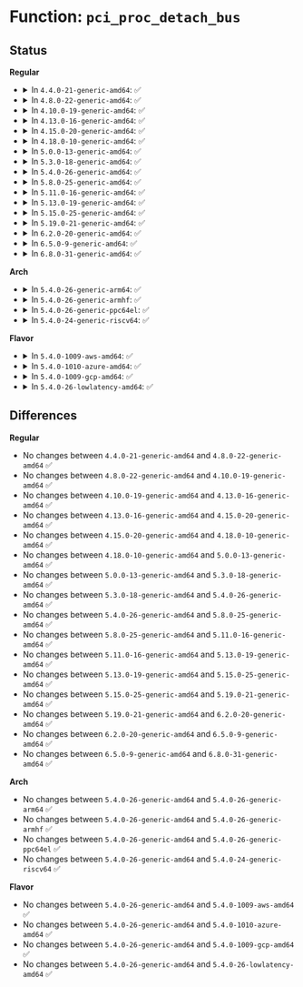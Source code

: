 # Function: <code>pci_proc_detach_bus</code>

## Status
<b>Regular</b>
<ul>
<li>
<details>
<summary>In <code>4.4.0-21-generic-amd64</code>: ✅</summary>

```c
int pci_proc_detach_bus(struct pci_bus * bus)
```

```json
{
  "name": "pci_proc_detach_bus",
  "collision_type": "Unique Global",
  "inline_type": "No",
  "funcs": [
    {
      "addr": 18446744071583309824,
      "name": "pci_proc_detach_bus",
      "external": true,
      "loc": "drivers/pci/proc.c:421",
      "file": "drivers/pci/proc.c",
      "inline": "seen, unknown",
      "caller_inline": [],
      "caller_func": [
        "drivers/pci/remove.c:pci_remove_bus"
      ]
    }
  ],
  "symbols": [
    {
      "addr": 18446744071583309824,
      "name": "pci_proc_detach_bus",
      "section": ".text",
      "bind": "STB_GLOBAL",
      "size": 25
    }
  ]
}
```
</details>
</li>
<li>
<details>
<summary>In <code>4.8.0-22-generic-amd64</code>: ✅</summary>

```c
int pci_proc_detach_bus(struct pci_bus * bus)
```

```json
{
  "name": "pci_proc_detach_bus",
  "collision_type": "Unique Global",
  "inline_type": "No",
  "funcs": [
    {
      "addr": 18446744071583620832,
      "name": "pci_proc_detach_bus",
      "external": true,
      "loc": "drivers/pci/proc.c:424",
      "file": "drivers/pci/proc.c",
      "inline": "seen, unknown",
      "caller_inline": [],
      "caller_func": [
        "drivers/pci/remove.c:pci_remove_bus"
      ]
    }
  ],
  "symbols": [
    {
      "addr": 18446744071583620832,
      "name": "pci_proc_detach_bus",
      "section": ".text",
      "bind": "STB_GLOBAL",
      "size": 25
    }
  ]
}
```
</details>
</li>
<li>
<details>
<summary>In <code>4.10.0-19-generic-amd64</code>: ✅</summary>

```c
int pci_proc_detach_bus(struct pci_bus * bus)
```

```json
{
  "name": "pci_proc_detach_bus",
  "collision_type": "Unique Global",
  "inline_type": "No",
  "funcs": [
    {
      "addr": 18446744071583758032,
      "name": "pci_proc_detach_bus",
      "external": true,
      "loc": "drivers/pci/proc.c:424",
      "file": "drivers/pci/proc.c",
      "inline": "seen, unknown",
      "caller_inline": [],
      "caller_func": [
        "drivers/pci/remove.c:pci_remove_bus"
      ]
    }
  ],
  "symbols": [
    {
      "addr": 18446744071583758032,
      "name": "pci_proc_detach_bus",
      "section": ".text",
      "bind": "STB_GLOBAL",
      "size": 25
    }
  ]
}
```
</details>
</li>
<li>
<details>
<summary>In <code>4.13.0-16-generic-amd64</code>: ✅</summary>

```c
int pci_proc_detach_bus(struct pci_bus * bus)
```

```json
{
  "name": "pci_proc_detach_bus",
  "collision_type": "Unique Global",
  "inline_type": "No",
  "funcs": [
    {
      "addr": 18446744071583800656,
      "name": "pci_proc_detach_bus",
      "external": true,
      "loc": "drivers/pci/proc.c:437",
      "file": "drivers/pci/proc.c",
      "inline": "seen, unknown",
      "caller_inline": [],
      "caller_func": [
        "drivers/pci/remove.c:pci_remove_bus"
      ]
    }
  ],
  "symbols": [
    {
      "addr": 18446744071583800656,
      "name": "pci_proc_detach_bus",
      "section": ".text",
      "bind": "STB_GLOBAL",
      "size": 25
    }
  ]
}
```
</details>
</li>
<li>
<details>
<summary>In <code>4.15.0-20-generic-amd64</code>: ✅</summary>

```c
int pci_proc_detach_bus(struct pci_bus * bus)
```

```json
{
  "name": "pci_proc_detach_bus",
  "collision_type": "Unique Global",
  "inline_type": "No",
  "funcs": [
    {
      "addr": 18446744071584063824,
      "name": "pci_proc_detach_bus",
      "external": true,
      "loc": "drivers/pci/proc.c:439",
      "file": "drivers/pci/proc.c",
      "inline": "seen, unknown",
      "caller_inline": [],
      "caller_func": [
        "drivers/pci/remove.c:pci_remove_bus"
      ]
    }
  ],
  "symbols": [
    {
      "addr": 18446744071584063824,
      "name": "pci_proc_detach_bus",
      "section": ".text",
      "bind": "STB_GLOBAL",
      "size": 25
    }
  ]
}
```
</details>
</li>
<li>
<details>
<summary>In <code>4.18.0-10-generic-amd64</code>: ✅</summary>

```c
int pci_proc_detach_bus(struct pci_bus * bus)
```

```json
{
  "name": "pci_proc_detach_bus",
  "collision_type": "Unique Global",
  "inline_type": "No",
  "funcs": [
    {
      "addr": 18446744071584263184,
      "name": "pci_proc_detach_bus",
      "external": true,
      "loc": "drivers/pci/proc.c:439",
      "file": "drivers/pci/proc.c",
      "inline": "seen, unknown",
      "caller_inline": [],
      "caller_func": [
        "drivers/pci/remove.c:pci_remove_bus"
      ]
    }
  ],
  "symbols": [
    {
      "addr": 18446744071584263184,
      "name": "pci_proc_detach_bus",
      "section": ".text",
      "bind": "STB_GLOBAL",
      "size": 25
    }
  ]
}
```
</details>
</li>
<li>
<details>
<summary>In <code>5.0.0-13-generic-amd64</code>: ✅</summary>

```c
int pci_proc_detach_bus(struct pci_bus * bus)
```

```json
{
  "name": "pci_proc_detach_bus",
  "collision_type": "Unique Global",
  "inline_type": "No",
  "funcs": [
    {
      "addr": 18446744071584352912,
      "name": "pci_proc_detach_bus",
      "external": true,
      "loc": "drivers/pci/proc.c:439",
      "file": "drivers/pci/proc.c",
      "inline": "seen, unknown",
      "caller_inline": [],
      "caller_func": [
        "drivers/pci/remove.c:pci_remove_bus"
      ]
    }
  ],
  "symbols": [
    {
      "addr": 18446744071584352912,
      "name": "pci_proc_detach_bus",
      "section": ".text",
      "bind": "STB_GLOBAL",
      "size": 25
    }
  ]
}
```
</details>
</li>
<li>
<details>
<summary>In <code>5.3.0-18-generic-amd64</code>: ✅</summary>

```c
int pci_proc_detach_bus(struct pci_bus * bus)
```

```json
{
  "name": "pci_proc_detach_bus",
  "collision_type": "Unique Global",
  "inline_type": "No",
  "funcs": [
    {
      "addr": 18446744071584547728,
      "name": "pci_proc_detach_bus",
      "external": true,
      "loc": "drivers/pci/proc.c:440",
      "file": "drivers/pci/proc.c",
      "inline": "seen, unknown",
      "caller_inline": [],
      "caller_func": [
        "drivers/pci/remove.c:pci_remove_bus"
      ]
    }
  ],
  "symbols": [
    {
      "addr": 18446744071584547728,
      "name": "pci_proc_detach_bus",
      "section": ".text",
      "bind": "STB_GLOBAL",
      "size": 25
    }
  ]
}
```
</details>
</li>
<li>
<details>
<summary>In <code>5.4.0-26-generic-amd64</code>: ✅</summary>

```c
int pci_proc_detach_bus(struct pci_bus * bus)
```

```json
{
  "name": "pci_proc_detach_bus",
  "collision_type": "Unique Global",
  "inline_type": "No",
  "funcs": [
    {
      "addr": 18446744071584683120,
      "name": "pci_proc_detach_bus",
      "external": true,
      "loc": "drivers/pci/proc.c:443",
      "file": "drivers/pci/proc.c",
      "inline": "seen, unknown",
      "caller_inline": [],
      "caller_func": [
        "drivers/pci/remove.c:pci_remove_bus"
      ]
    }
  ],
  "symbols": [
    {
      "addr": 18446744071584683120,
      "name": "pci_proc_detach_bus",
      "section": ".text",
      "bind": "STB_GLOBAL",
      "size": 25
    }
  ]
}
```
</details>
</li>
<li>
<details>
<summary>In <code>5.8.0-25-generic-amd64</code>: ✅</summary>

```c
int pci_proc_detach_bus(struct pci_bus * bus)
```

```json
{
  "name": "pci_proc_detach_bus",
  "collision_type": "Unique Global",
  "inline_type": "No",
  "funcs": [
    {
      "addr": 18446744071585396608,
      "name": "pci_proc_detach_bus",
      "external": true,
      "loc": "drivers/pci/proc.c:444",
      "file": "drivers/pci/proc.c",
      "inline": "seen, unknown",
      "caller_inline": [],
      "caller_func": [
        "drivers/pci/remove.c:pci_remove_bus"
      ]
    }
  ],
  "symbols": [
    {
      "addr": 18446744071585396608,
      "name": "pci_proc_detach_bus",
      "section": ".text",
      "bind": "STB_GLOBAL",
      "size": 25
    }
  ]
}
```
</details>
</li>
<li>
<details>
<summary>In <code>5.11.0-16-generic-amd64</code>: ✅</summary>

```c
int pci_proc_detach_bus(struct pci_bus * bus)
```

```json
{
  "name": "pci_proc_detach_bus",
  "collision_type": "Unique Global",
  "inline_type": "No",
  "funcs": [
    {
      "addr": 18446744071585553360,
      "name": "pci_proc_detach_bus",
      "external": true,
      "loc": "drivers/pci/proc.c:444",
      "file": "drivers/pci/proc.c",
      "inline": "seen, unknown",
      "caller_inline": [],
      "caller_func": [
        "drivers/pci/remove.c:pci_remove_bus"
      ]
    }
  ],
  "symbols": [
    {
      "addr": 18446744071585553360,
      "name": "pci_proc_detach_bus",
      "section": ".text",
      "bind": "STB_GLOBAL",
      "size": 25
    }
  ]
}
```
</details>
</li>
<li>
<details>
<summary>In <code>5.13.0-19-generic-amd64</code>: ✅</summary>

```c
int pci_proc_detach_bus(struct pci_bus * bus)
```

```json
{
  "name": "pci_proc_detach_bus",
  "collision_type": "Unique Global",
  "inline_type": "No",
  "funcs": [
    {
      "addr": 18446744071585431920,
      "name": "pci_proc_detach_bus",
      "external": true,
      "loc": "drivers/pci/proc.c:450",
      "file": "drivers/pci/proc.c",
      "inline": "seen, unknown",
      "caller_inline": [],
      "caller_func": [
        "drivers/pci/remove.c:pci_remove_bus"
      ]
    }
  ],
  "symbols": [
    {
      "addr": 18446744071585431920,
      "name": "pci_proc_detach_bus",
      "section": ".text",
      "bind": "STB_GLOBAL",
      "size": 25
    }
  ]
}
```
</details>
</li>
<li>
<details>
<summary>In <code>5.15.0-25-generic-amd64</code>: ✅</summary>

```c
int pci_proc_detach_bus(struct pci_bus * bus)
```

```json
{
  "name": "pci_proc_detach_bus",
  "collision_type": "Unique Global",
  "inline_type": "No",
  "funcs": [
    {
      "addr": 18446744071585897344,
      "name": "pci_proc_detach_bus",
      "external": true,
      "loc": "drivers/pci/proc.c:451",
      "file": "drivers/pci/proc.c",
      "inline": "seen, unknown",
      "caller_inline": [],
      "caller_func": [
        "drivers/pci/remove.c:pci_remove_bus"
      ]
    }
  ],
  "symbols": [
    {
      "addr": 18446744071585897344,
      "name": "pci_proc_detach_bus",
      "section": ".text",
      "bind": "STB_GLOBAL",
      "size": 25
    }
  ]
}
```
</details>
</li>
<li>
<details>
<summary>In <code>5.19.0-21-generic-amd64</code>: ✅</summary>

```c
int pci_proc_detach_bus(struct pci_bus * bus)
```

```json
{
  "name": "pci_proc_detach_bus",
  "collision_type": "Unique Global",
  "inline_type": "No",
  "funcs": [
    {
      "addr": 18446744071587095568,
      "name": "pci_proc_detach_bus",
      "external": true,
      "loc": "drivers/pci/proc.c:449",
      "file": "drivers/pci/proc.c",
      "inline": "seen, unknown",
      "caller_inline": [],
      "caller_func": [
        "drivers/pci/remove.c:pci_remove_bus"
      ]
    }
  ],
  "symbols": [
    {
      "addr": 18446744071587095568,
      "name": "pci_proc_detach_bus",
      "section": ".text",
      "bind": "STB_GLOBAL",
      "size": 31
    }
  ]
}
```
</details>
</li>
<li>
<details>
<summary>In <code>6.2.0-20-generic-amd64</code>: ✅</summary>

```c
int pci_proc_detach_bus(struct pci_bus * bus)
```

```json
{
  "name": "pci_proc_detach_bus",
  "collision_type": "Unique Global",
  "inline_type": "No",
  "funcs": [
    {
      "addr": 18446744071588286400,
      "name": "pci_proc_detach_bus",
      "external": true,
      "loc": "drivers/pci/proc.c:454",
      "file": "drivers/pci/proc.c",
      "inline": "seen, unknown",
      "caller_inline": [],
      "caller_func": [
        "drivers/pci/remove.c:pci_remove_bus"
      ]
    }
  ],
  "symbols": [
    {
      "addr": 18446744071588286400,
      "name": "pci_proc_detach_bus",
      "section": ".text",
      "bind": "STB_GLOBAL",
      "size": 31
    }
  ]
}
```
</details>
</li>
<li>
<details>
<summary>In <code>6.5.0-9-generic-amd64</code>: ✅</summary>

```c
int pci_proc_detach_bus(struct pci_bus * bus)
```

```json
{
  "name": "pci_proc_detach_bus",
  "collision_type": "Unique Global",
  "inline_type": "No",
  "funcs": [
    {
      "addr": 18446744071588562304,
      "name": "pci_proc_detach_bus",
      "external": true,
      "loc": "drivers/pci/proc.c:454",
      "file": "drivers/pci/proc.c",
      "inline": "seen, unknown",
      "caller_inline": [],
      "caller_func": [
        "drivers/pci/remove.c:pci_remove_bus"
      ]
    }
  ],
  "symbols": [
    {
      "addr": 18446744071588562304,
      "name": "pci_proc_detach_bus",
      "section": ".text",
      "bind": "STB_GLOBAL",
      "size": 31
    }
  ]
}
```
</details>
</li>
<li>
<details>
<summary>In <code>6.8.0-31-generic-amd64</code>: ✅</summary>

```c
int pci_proc_detach_bus(struct pci_bus * bus)
```

```json
{
  "name": "pci_proc_detach_bus",
  "collision_type": "Unique Global",
  "inline_type": "No",
  "funcs": [
    {
      "addr": 18446744071588862080,
      "name": "pci_proc_detach_bus",
      "external": true,
      "loc": "drivers/pci/proc.c:454",
      "file": "drivers/pci/proc.c",
      "inline": "seen, unknown",
      "caller_inline": [],
      "caller_func": [
        "drivers/pci/remove.c:pci_remove_bus"
      ]
    }
  ],
  "symbols": [
    {
      "addr": 18446744071588862080,
      "name": "pci_proc_detach_bus",
      "section": ".text",
      "bind": "STB_GLOBAL",
      "size": 31
    }
  ]
}
```
</details>
</li>
</ul>
<b>Arch</b>
<ul>
<li>
<details>
<summary>In <code>5.4.0-26-generic-arm64</code>: ✅</summary>

```c
int pci_proc_detach_bus(struct pci_bus * bus)
```

```json
{
  "name": "pci_proc_detach_bus",
  "collision_type": "Unique Global",
  "inline_type": "No",
  "funcs": [
    {
      "addr": 18446603336496934760,
      "name": "pci_proc_detach_bus",
      "external": true,
      "loc": "drivers/pci/proc.c:443",
      "file": "drivers/pci/proc.c",
      "inline": "seen, unknown",
      "caller_inline": [],
      "caller_func": [
        "drivers/pci/remove.c:pci_remove_bus"
      ]
    }
  ],
  "symbols": [
    {
      "addr": 18446603336496934760,
      "name": "pci_proc_detach_bus",
      "section": ".text",
      "bind": "STB_GLOBAL",
      "size": 48
    }
  ]
}
```
</details>
</li>
<li>
<details>
<summary>In <code>5.4.0-26-generic-armhf</code>: ✅</summary>

```c
int pci_proc_detach_bus(struct pci_bus * bus)
```

```json
{
  "name": "pci_proc_detach_bus",
  "collision_type": "Unique Global",
  "inline_type": "No",
  "funcs": [
    {
      "addr": 3230208492,
      "name": "pci_proc_detach_bus",
      "external": true,
      "loc": "drivers/pci/proc.c:443",
      "file": "drivers/pci/proc.c",
      "inline": "seen, unknown",
      "caller_inline": [],
      "caller_func": [
        "drivers/pci/remove.c:pci_remove_bus"
      ]
    }
  ],
  "symbols": [
    {
      "addr": 3230208492,
      "name": "pci_proc_detach_bus",
      "section": ".text",
      "bind": "STB_GLOBAL",
      "size": 36
    }
  ]
}
```
</details>
</li>
<li>
<details>
<summary>In <code>5.4.0-26-generic-ppc64el</code>: ✅</summary>

```c
int pci_proc_detach_bus(struct pci_bus * bus)
```

```json
{
  "name": "pci_proc_detach_bus",
  "collision_type": "Unique Global",
  "inline_type": "No",
  "funcs": [
    {
      "addr": 13835058055291034656,
      "name": "pci_proc_detach_bus",
      "external": true,
      "loc": "drivers/pci/proc.c:443",
      "file": "drivers/pci/proc.c",
      "inline": "seen, unknown",
      "caller_inline": [],
      "caller_func": [
        "drivers/pci/remove.c:pci_remove_bus"
      ]
    }
  ],
  "symbols": [
    {
      "addr": 13835058055291034656,
      "name": "pci_proc_detach_bus",
      "section": ".text",
      "bind": "STB_GLOBAL",
      "size": 60
    }
  ]
}
```
</details>
</li>
<li>
<details>
<summary>In <code>5.4.0-24-generic-riscv64</code>: ✅</summary>

```c
int pci_proc_detach_bus(struct pci_bus * bus)
```

```json
{
  "name": "pci_proc_detach_bus",
  "collision_type": "Unique Global",
  "inline_type": "No",
  "funcs": [
    {
      "addr": 18446743936275615624,
      "name": "pci_proc_detach_bus",
      "external": true,
      "loc": "drivers/pci/proc.c:443",
      "file": "drivers/pci/proc.c",
      "inline": "seen, unknown",
      "caller_inline": [],
      "caller_func": [
        "drivers/pci/remove.c:pci_remove_bus"
      ]
    }
  ],
  "symbols": [
    {
      "addr": 18446743936275615624,
      "name": "pci_proc_detach_bus",
      "section": ".text",
      "bind": "STB_GLOBAL",
      "size": 44
    }
  ]
}
```
</details>
</li>
</ul>
<b>Flavor</b>
<ul>
<li>
<details>
<summary>In <code>5.4.0-1009-aws-amd64</code>: ✅</summary>

```c
int pci_proc_detach_bus(struct pci_bus * bus)
```

```json
{
  "name": "pci_proc_detach_bus",
  "collision_type": "Unique Global",
  "inline_type": "No",
  "funcs": [
    {
      "addr": 18446744071584633600,
      "name": "pci_proc_detach_bus",
      "external": true,
      "loc": "drivers/pci/proc.c:443",
      "file": "drivers/pci/proc.c",
      "inline": "seen, unknown",
      "caller_inline": [],
      "caller_func": [
        "drivers/pci/remove.c:pci_remove_bus"
      ]
    }
  ],
  "symbols": [
    {
      "addr": 18446744071584633600,
      "name": "pci_proc_detach_bus",
      "section": ".text",
      "bind": "STB_GLOBAL",
      "size": 25
    }
  ]
}
```
</details>
</li>
<li>
<details>
<summary>In <code>5.4.0-1010-azure-amd64</code>: ✅</summary>

```c
int pci_proc_detach_bus(struct pci_bus * bus)
```

```json
{
  "name": "pci_proc_detach_bus",
  "collision_type": "Unique Global",
  "inline_type": "No",
  "funcs": [
    {
      "addr": 18446744071584563408,
      "name": "pci_proc_detach_bus",
      "external": true,
      "loc": "drivers/pci/proc.c:443",
      "file": "drivers/pci/proc.c",
      "inline": "seen, unknown",
      "caller_inline": [],
      "caller_func": [
        "drivers/pci/remove.c:pci_remove_bus"
      ]
    }
  ],
  "symbols": [
    {
      "addr": 18446744071584563408,
      "name": "pci_proc_detach_bus",
      "section": ".text",
      "bind": "STB_GLOBAL",
      "size": 25
    }
  ]
}
```
</details>
</li>
<li>
<details>
<summary>In <code>5.4.0-1009-gcp-amd64</code>: ✅</summary>

```c
int pci_proc_detach_bus(struct pci_bus * bus)
```

```json
{
  "name": "pci_proc_detach_bus",
  "collision_type": "Unique Global",
  "inline_type": "No",
  "funcs": [
    {
      "addr": 18446744071584633280,
      "name": "pci_proc_detach_bus",
      "external": true,
      "loc": "drivers/pci/proc.c:443",
      "file": "drivers/pci/proc.c",
      "inline": "seen, unknown",
      "caller_inline": [],
      "caller_func": [
        "drivers/pci/remove.c:pci_remove_bus"
      ]
    }
  ],
  "symbols": [
    {
      "addr": 18446744071584633280,
      "name": "pci_proc_detach_bus",
      "section": ".text",
      "bind": "STB_GLOBAL",
      "size": 25
    }
  ]
}
```
</details>
</li>
<li>
<details>
<summary>In <code>5.4.0-26-lowlatency-amd64</code>: ✅</summary>

```c
int pci_proc_detach_bus(struct pci_bus * bus)
```

```json
{
  "name": "pci_proc_detach_bus",
  "collision_type": "Unique Global",
  "inline_type": "No",
  "funcs": [
    {
      "addr": 18446744071584740976,
      "name": "pci_proc_detach_bus",
      "external": true,
      "loc": "drivers/pci/proc.c:443",
      "file": "drivers/pci/proc.c",
      "inline": "seen, unknown",
      "caller_inline": [],
      "caller_func": [
        "drivers/pci/remove.c:pci_remove_bus"
      ]
    }
  ],
  "symbols": [
    {
      "addr": 18446744071584740976,
      "name": "pci_proc_detach_bus",
      "section": ".text",
      "bind": "STB_GLOBAL",
      "size": 25
    }
  ]
}
```
</details>
</li>
</ul>

## Differences
<b>Regular</b>
<ul>
<li>
No changes between <code>4.4.0-21-generic-amd64</code> and <code>4.8.0-22-generic-amd64</code> ✅
</li>
<li>
No changes between <code>4.8.0-22-generic-amd64</code> and <code>4.10.0-19-generic-amd64</code> ✅
</li>
<li>
No changes between <code>4.10.0-19-generic-amd64</code> and <code>4.13.0-16-generic-amd64</code> ✅
</li>
<li>
No changes between <code>4.13.0-16-generic-amd64</code> and <code>4.15.0-20-generic-amd64</code> ✅
</li>
<li>
No changes between <code>4.15.0-20-generic-amd64</code> and <code>4.18.0-10-generic-amd64</code> ✅
</li>
<li>
No changes between <code>4.18.0-10-generic-amd64</code> and <code>5.0.0-13-generic-amd64</code> ✅
</li>
<li>
No changes between <code>5.0.0-13-generic-amd64</code> and <code>5.3.0-18-generic-amd64</code> ✅
</li>
<li>
No changes between <code>5.3.0-18-generic-amd64</code> and <code>5.4.0-26-generic-amd64</code> ✅
</li>
<li>
No changes between <code>5.4.0-26-generic-amd64</code> and <code>5.8.0-25-generic-amd64</code> ✅
</li>
<li>
No changes between <code>5.8.0-25-generic-amd64</code> and <code>5.11.0-16-generic-amd64</code> ✅
</li>
<li>
No changes between <code>5.11.0-16-generic-amd64</code> and <code>5.13.0-19-generic-amd64</code> ✅
</li>
<li>
No changes between <code>5.13.0-19-generic-amd64</code> and <code>5.15.0-25-generic-amd64</code> ✅
</li>
<li>
No changes between <code>5.15.0-25-generic-amd64</code> and <code>5.19.0-21-generic-amd64</code> ✅
</li>
<li>
No changes between <code>5.19.0-21-generic-amd64</code> and <code>6.2.0-20-generic-amd64</code> ✅
</li>
<li>
No changes between <code>6.2.0-20-generic-amd64</code> and <code>6.5.0-9-generic-amd64</code> ✅
</li>
<li>
No changes between <code>6.5.0-9-generic-amd64</code> and <code>6.8.0-31-generic-amd64</code> ✅
</li>
</ul>
<b>Arch</b>
<ul>
<li>
No changes between <code>5.4.0-26-generic-amd64</code> and <code>5.4.0-26-generic-arm64</code> ✅
</li>
<li>
No changes between <code>5.4.0-26-generic-amd64</code> and <code>5.4.0-26-generic-armhf</code> ✅
</li>
<li>
No changes between <code>5.4.0-26-generic-amd64</code> and <code>5.4.0-26-generic-ppc64el</code> ✅
</li>
<li>
No changes between <code>5.4.0-26-generic-amd64</code> and <code>5.4.0-24-generic-riscv64</code> ✅
</li>
</ul>
<b>Flavor</b>
<ul>
<li>
No changes between <code>5.4.0-26-generic-amd64</code> and <code>5.4.0-1009-aws-amd64</code> ✅
</li>
<li>
No changes between <code>5.4.0-26-generic-amd64</code> and <code>5.4.0-1010-azure-amd64</code> ✅
</li>
<li>
No changes between <code>5.4.0-26-generic-amd64</code> and <code>5.4.0-1009-gcp-amd64</code> ✅
</li>
<li>
No changes between <code>5.4.0-26-generic-amd64</code> and <code>5.4.0-26-lowlatency-amd64</code> ✅
</li>
</ul>
